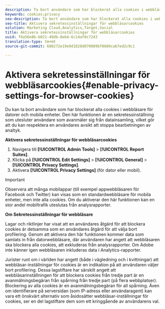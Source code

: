 ```yaml
---
description: Ta bort användare som har blockerat alla cookies i webbläsare på datorer och mobila enheter. Den här sekretessinställningen exkluderar användare som avanmäler sig från datainsamlingen i Analytics.
keywords: cookies;privacy
seo-description: Ta bort användare som har blockerat alla cookies i webbläsare på datorer och mobila enheter. Den här sekretessinställningen exkluderar användare som avanmäler sig från datainsamlingen i Analytics.
seo-title: Aktivera sekretessinställningar för webbläsarcookies
solution: Marketing Cloud,Analytics,Target,Social
title: Aktivera sekretessinställningar för webbläsarcookies
uuid: f6a56e8b-b021-49db-8eb4-6c14af0c7243
translation-type: tm+mt
source-git-commit: 688272e19e9d1828d070889bf8689cab7ed2c9c1

---
```



# Aktivera sekretessinställningar för webbläsarcookies{#enable-privacy-settings-for-browser-cookies}

Du kan ta bort användare som har blockerat alla cookies i webbläsare för datorer och mobila enheter. Den här funktionen är en sekretessinställning som utesluter användare som avanmäler sig från datainsamling, vilket gör att du kan respektera en användares avsikt att stoppa bearbetningen av analtyk.

**Aktivera sekretessinställningar för webbläsarcookies**

1. Navigera till **[!UICONTROL Admin Tools]** > **[!UICONTROL Report Suites]**.
1. Klicka på **[!UICONTROL Edit Settings]** > **[!UICONTROL General]** > **[!UICONTROL Privacy Settings]**.
1. Aktivera **[!UICONTROL Privacy Settings]** (för dator eller mobil).

>[!IMPORTANT]
>
>Observera att många mobilappar (till exempel appwebbläsaren för Facebook och Twitter) kan visas som en standardwebbläsare för mobila enheter, men inte alla cookies. Om du aktiverar den här funktionen kan en stor andel mobiltrafik uteslutas från analysrapporter.

**Om Sekretessinställningar för webbläsare**

Lagar och riktlinjer har visat att en användares åtgärd för att blockera cookies är detsamma som en användares åtgärd för att välja bort profilering. Genom att aktivera den här funktionen kommer data som samlats in från datorwebbläsare, där användaren har angett att webbläsaren ska blockera alla cookies, att exkluderas från analysrapporter. Om Adobe inte känner igen webbläsaren inkluderas data i Analytics-rapporter.

Jurister runt om i världen har angett (både i vägledning och i kvittningar) att webbläsar-inställningar för cookies är en indikation på att användaren väljer bort profilering. Dessa lagstiftare har särskilt angett att webbläsarinställningen för att blockera cookies från tredje part är en avanmälningsbegäran från spårning från tredje part (på flera webbplatser). Blockering av alla cookies är en avanmälningsbegäran för all spårning. Även om identifierare på serversidan (som IP-adress eller användaragent) kan vara ett önskvärt alternativ som åsidosätter webbläsar-inställningar för cookies, ser en del lagstiftare dem som ett kringgående av användarens val.